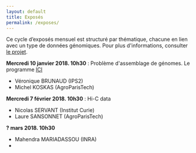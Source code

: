 ```yaml
---
layout: default
title: Exposés
permalink: /exposes/
---
```


Ce cycle d’exposés mensuel est structuré par thématique, chacune en lien avec un type de données génomiques. Pour plus d'informations, consulter [le projet](projet.md).

**Mercredi 10 janvier 2018. 10h30** : Problème d'assemblage de génomes. Le programme [ICI](1_10janvier.pdf)
- Véronique BRUNAUD (IPS2)
- Michel KOSKAS (AgroParisTech)

**Mercredi 7 février 2018. 10h30** : Hi-C data
- Nicolas SERVANT (Institut Curie)
- Laure SANSONNET (AgroParisTech)

**? mars 2018. 10h30**
- Mahendra MARIADASSOU (INRA)
- 
